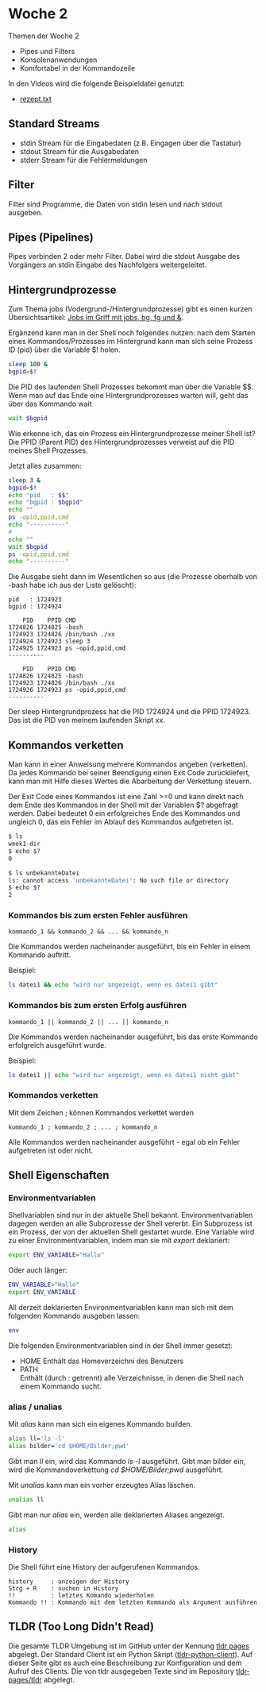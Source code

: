 # Woche 2
Themen der Woche 2

- Pipes und Filters
- Konsolenanwendungen
- Komfortabel in der Kommandozeile

In den Videos wird die folgende Beispieldatei genutzt:

- [rezept.txt](https://raw.githubusercontent.com/maroph/openhpi_linux-cli_2022/main/samples/week2-dir/rezept.txt)

## Standard Streams

- stdin 
  Stream für die Eingabedaten (z.B. Eingagen über die Tastatur)
- stdout
  Stream für die Ausgabedaten
- stderr
  Stream für die Fehlermeldungen

## Filter

Filter sind Programme, die Daten von stdin lesen und nach stdout ausgeben.

## Pipes (Pipelines)

Pipes verbinden 2 oder mehr Filter. Dabei wird die stdout Ausgabe des Vorgängers
an stdin Eingabe des Nachfolgers weitergeleitet.

## Hintergrundprozesse

Zum Thema jobs (Vodergrund-/Hintergrundprozesse) gibt es einen kurzen 
Übersichtsartikel: 
[Jobs im Griff mit jobs, bg, fg und &](https://www.linux-community.de/ausgaben/easylinux/2009/03/jobs-im-griff-mit-jobs-bg-fg-und/).

Ergänzend kann man in der Shell noch folgendes nutzen: nach dem Starten eines 
Kommandos/Prozesses im Hintergrund kann man sich seine Prozess ID (pid) über die 
Variable $! holen.

```bash
sleep 100 &
bgpid=$!
```

Die PID des laufenden Shell Prozesses bekommt man über die Variable $$. Wenn man auf 
das Ende eine Hintergrundprozesses warten will, geht das über das Kommando wait

```bash
wait $bgpid
```

Wie erkenne ich, das ein Prozess ein Hintergrundprozesse meiner Shell ist?  
Die PPID (Parent PID) des Hintergrundprozesses verweist auf die PID meines Shell
Prozesses.

Jetzt alles zusammen:

```bash
sleep 3 &
bgpid=$!
echo "pid   : $$"
echo "bgpid : $bgpid"
echo ""
ps -opid,ppid,cmd
echo "----------"
#
echo ""
wait $bgpid
ps -opid,ppid,cmd
echo "----------"
```

Die Ausgabe sieht dann im Wesentlichen so aus (die Prozesse oberhalb von -bash 
habe ich aus der Liste gelöscht):

```
pid   : 1724923
bgpid : 1724924

    PID    PPID CMD
1724826 1724825 -bash
1724923 1724826 /bin/bash ./xx
1724924 1724923 sleep 3
1724925 1724923 ps -opid,ppid,cmd
----------

    PID    PPID CMD
1724826 1724825 -bash
1724923 1724826 /bin/bash ./xx
1724926 1724923 ps -opid,ppid,cmd
----------
```

Der sleep Hintergrundprozess hat die PID 1724924 und die PPID 1724923. Das ist die 
PID von meinem laufenden Skript xx.

## Kommandos verketten
Man kann in einer Anweisung mehrere Kommandos angeben (verketten). Da jedes 
Kommando bei seiner Beendigung einen Exit Code zurückliefert, kann man mit Hilfe 
dieses Wertes die Abarbeitung der Verkettung steuern.

Der Exit Code eines Kommandos ist eine Zahl >=0 und kann direkt nach dem Ende des 
Kommandos in der Shell mit der Variablen $? abgefragt werden. Dabei bedeutet 0 ein
erfolgreiches Ende des Kommandos und ungleich 0, das ein Fehler im Ablauf des
Kommandos aufgetreten ist.

```bash
$ ls
week1-dir
$ echo $?
0
```

```bash
$ ls unbekannteDatei
ls: cannot access 'unbekannteDatei': No such file or directory
$ echo $?
2
```


### Kommandos bis zum ersten Fehler ausführen
```
kommando_1 && kommando_2 && ... && kommando_n
```

Die Kommandos werden nacheinander ausgeführt, bis ein Fehler in einem Kommando
auftritt.

Beispiel:

```bash
ls datei1 && echo "wird nur angezeigt, wenn es datei1 gibt"
```

### Kommandos bis zum ersten Erfolg ausführen
```
kommando_1 || kommando_2 || ... || kommando_n
```

Die Kommandos werden nacheinander ausgeführt, bis das erste Kommando erfolgreich
ausgeführt wurde.

Beispiel:

```bash
ls datei1 || echo "wird nur angezeigt, wenn es datei1 nicht gibt"
```

### Kommandos verketten
Mit dem Zeichen ; können Kommandos verkettet werden

```
kommando_1 ; kommando_2 ; ... ; kommando_n
```
Alle Kommandos werden nacheinander ausgeführt - egal ob ein Fehler aufgetreten ist 
oder nicht.

## Shell Eigenschaften

### Environmentvariablen
Shellvariablen sind nur in der aktuelle Shell bekannt. Environmentvariablen dagegen
werden an alle Subprozesse der Shell vererbt. Ein Subprozess ist ein Prozess, der
von der aktuellen Shell gestartet wurde. Eine Variable wird zu einer
Environmentvariablen, indem man sie mit _export_ deklariert:

```bash
export ENV_VARIABLE="Hallo"
```

Oder auch länger:

```bash
ENV_VARIABLE="Hallo"
export ENV_VARIABLE
```

All derzeit deklarierten Environmentvariablen kann man sich mit dem folgenden
Kommando ausgeben lassen:

```bash
env
```

Die folgenden Environmentvariablen sind in der Shell immer gesetzt:

- HOME
  Enthält das Homeverzeichni des Benutzers
- PATH  
  Enthält (durch : getrennt) alle Verzeichnisse, in denen die Shell nach einem
  Kommando sucht.

### alias / unalias
Mit _alias_ kann man sich ein eigenes Kommando builden.

```bash
alias ll='ls -l'
alias bilder='cd $HOME/Bilder;pwd'
```

Gibt man _ll_ ein, wird das Kommando _ls -l_ ausgeführt. Gibt man bilder ein, wird
die Kommandoverkettung _cd $HOME/Bilder;pwd_ ausgeführt.

Mit _unalias_ kann man ein vorher erzeugtes Alias läschen.

```bash
unalias ll
```

Gibt man nur _alias_ ein, werden alle deklarierten Aliases angezeigt.

```bash
alias
```

### History
Die Shell führt eine History der aufgerufenen Kommandos.

```
history     : anzeigen der History
Strg + R    : suchen in History
!!          : letztes Komando wiederholen
Kommando !! : Kommando mit dem letzten Kommando als Argument ausführen
```

## TLDR (Too Long Didn't Read)
Die gesamte TLDR Umgebung ist im GitHub unter der Kennung
[tldr pages](https://github.com/tldr-pages) abgelegt. Der Standard Client ist
ein Python Skript
([tldr-python-client](https://github.com/tldr-pages/tldr-python-client)). Auf dieser
Seite gibt es auch eine Beschreibung zur Konfiguration und dem Aufruf des Clients.
Die von tldr ausgegeben Texte sind im Repository
[tldr-pages/tldr](https://github.com/tldr-pages/tldr)
abgelegt.

